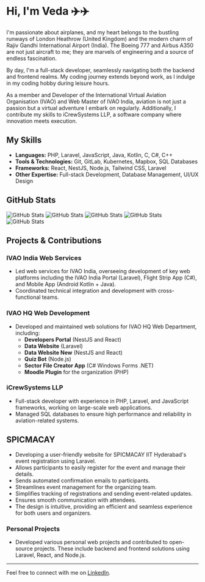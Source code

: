 # Hi, I'm Veda ✈️✈️

I'm passionate about airplanes, and my heart belongs to the bustling runways of London Heathrow (United Kingdom) and the modern charm of Rajiv Gandhi International Airport (India). The Boeing 777 and Airbus A350 are not just aircraft to me; they are marvels of engineering and a source of endless fascination.

By day, I'm a full-stack developer, seamlessly navigating both the backend and frontend realms. My coding journey extends beyond work, as I indulge in my coding hobby during leisure hours.

As a member and Developer of the International Virtual Aviation Organisation (IVAO) and Web Master of IVAO India, aviation is not just a passion but a virtual adventure I embark on regularly. Additionally, I contribute my skills to iCrewSystems LLP, a software company where innovation meets execution.

## My Skills

- **Languages:** PHP, Laravel, JavaScript, Java, Kotlin, C, C#, C++
- **Tools & Technologies:** Git, GitLab, Kubernetes, Mapbox, SQL Databases
- **Frameworks:** React, NestJS, Node.js, Tailwind CSS, Laravel
- **Other Expertise:** Full-stack Development, Database Management, UI/UX Design

## GitHub Stats

![GitHub Stats](http://github-profile-summary-cards.vercel.app/api/cards/profile-details?username=APRILDAY23&theme=tokyonight)
![GitHub Stats](http://github-profile-summary-cards.vercel.app/api/cards/repos-per-language?username=APRILDAY23&theme=tokyonight)
![GitHub Stats](http://github-profile-summary-cards.vercel.app/api/cards/most-commit-language?username=APRILDAY23&theme=tokyonight)
![GitHub Stats](http://github-profile-summary-cards.vercel.app/api/cards/stats?username=APRILDAY23&theme=tokyonight)
![GitHub Stats](http://github-profile-summary-cards.vercel.app/api/cards/productive-time?username=APRILDAY23&theme=tokyonight&utcOffset=8)

## Projects & Contributions

### IVAO India Web Services
- Led web services for IVAO India, overseeing development of key web platforms including the IVAO India Portal (Laravel), Flight Strip App (C#), and Mobile App (Android Kotlin + Java).
- Coordinated technical integration and development with cross-functional teams.

### IVAO HQ Web Development
- Developed and maintained web solutions for IVAO HQ Web Department, including:  
  - **Developers Portal** (NestJS and React)
  - **Data Website** (Laravel)
  - **Data Website New** (NestJS and React)
  - **Quiz Bot** (Node.js)
  - **Sector File Creator App** (C# Windows Forms .NET)
  - **Moodle Plugin** for the organization (PHP)
 
### iCrewSystems LLP
- Full-stack developer with experience in PHP, Laravel, and JavaScript frameworks, working on large-scale web applications.
- Managed SQL databases to ensure high performance and reliability in aviation-related systems.

## SPICMACAY
- Developing a user-friendly website for SPICMACAY IIT Hyderabad's event registration using Laravel.
- Allows participants to easily register for the event and manage their details.
- Sends automated confirmation emails to participants.
- Streamlines event management for the organizing team.
- Simplifies tracking of registrations and sending event-related updates.
- Ensures smooth communication with attendees.
- The design is intuitive, providing an efficient and seamless experience for both users and organizers.

### Personal Projects
- Developed various personal web projects and contributed to open-source projects. These include backend and frontend solutions using Laravel, React, and Node.js.

---

Feel free to connect with me on [LinkedIn](https://www.linkedin.com/in/veda-moola-57ab422b1/).
